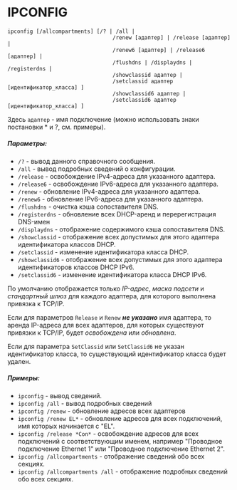 # IPCONFIG



```
ipconfig [/allcompartments] [/? | /all |
                                 /renew [адаптер] | /release [адаптер] |
                                 /renew6 [адаптер] | /release6 [адаптер] |
                                 /flushdns | /displaydns | /registerdns |
                                 /showclassid адаптер |
                                 /setclassid адаптер [идентификатор_класса] ]
                                 /showclassid6 адаптер |
                                 /setclassid6 адаптер [идентификатор_класса] ]
  ```
                              
 Здесь  ```адаптер```  - имя подключение (можно использовать знаки постановки * и ?, см. примеры).
 
 ##### Параметры:
 * ```/?``` - вывод данного справочного сообщения.
*  ```/all``` - вывод подробных сведений о конфигурации.
*  ```/release``` - освобождение IPv4-адреса для указанного адаптера.
 * ```/release6``` - освобождение IPv6-адреса для указанного адаптера.
 * ```/renew``` - обновление IPv4-адреса для указанного адаптера.
 * ```/renew6``` - обновление IPv6-адреса для указанного адаптера.
 * ```/flushdns``` - очистка кэша сопоставителя DNS.
 * ```/registerdns``` - обновление всех DHCP-аренд и перерегистрация DNS-имен
 * ```/displaydns``` - отображение содержимого кэша сопоставителя DNS.
 * ```/showclassid``` - отображение всех допустимых для этого адаптера идентификатора классов DHCP.
 * ```/setclassid``` - изменение идентификатора класса DHCP.
 * ```/showclassid6``` - отображение всех допустимых для этого адаптера идентификаторов классов DHCP IPv6.                        
 * ```/setclassid6``` - изменение идентификатора класса DHCP IPv6.         

По умолчанию отображается только *IP-адрес*, *маска подсети* и *стандартный шлюз* для каждого адаптера, для которого выполнена привязка к TCP/IP.

Если для параметров ```Release``` и ```Renew``` ***не указано*** имя адаптера, то аренда
IP-адреса для всех адаптеров, для которых существуют привязки к TCP/IP,
будет *освобождена* или *обновлена*.

Если для параметра ```SetClassid``` или ```SetClassid6``` не указан идентификатор класса, то существующий идентификатор класса будет удален.

##### Примеры:
   * ```ipconfig```                       - вывод  сведений.
   * ```ipconfig /all```                   - вывод подробных сведений
   * ```ipconfig /renew```                 - обновление адресов всех адаптеров
   * ```ipconfig /renew EL*```             - обновление адресов для всех подключений, имя которых начинается с "EL".                                                     
   * ```ipconfig /release *Con*```        - освобождение адресов для всех подключений с соответствующим именем, например "Проводное подключение   Ethernet 1" или "Проводное подключение Ethernet 2".         
   * ```ipconfig /allcompartments```       - отображение сведений обо всех секциях. 
   * ```ipconfig /allcompartments /all``` - отображение подробных сведений обо всех секциях. 


